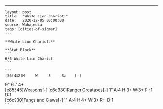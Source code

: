 ---
    layout: post
    title:  "White Lion Chariots"
    date:   2020-12-05 00:00:00
    source: Wahapedia
    tags: [cities-of-sigmar]
    ---
    
    **White Lion Chariots**
    
    **Stat Block**
    ```
    6/6 White Lion Chariot
    ```
    
    ```
    [56f442]M     W     B     Sa    [-]
9"    6     7     4+    
[e85545]Weapons[-]
[c6c930]Ranger Greataxes[-]
1"     A:4    H:3+   W:3+   R:-1   D:1   
[c6c930]Fangs and Claws[-]
1"     A:4    H:4+   W:3+   R:-    D:1   
    ```
    
    
    